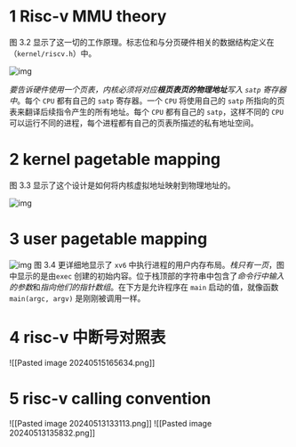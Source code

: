 # 1 Risc-v MMU theory 


图 3.2 显示了这一切的工作原理。标志位和与分页硬件相关的数据结构定义在（`kernel/riscv.h`）中。

![img](assets/figure-3.2.jpg)

*要告诉硬件使用一个页表，内核必须将对应**根页表页的物理地址**写入 `satp` 寄存器中*。每个 `CPU` 都有自己的 `satp` 寄存器。一个 `CPU` 将使用自己的 `satp` 所指向的页表来翻译后续指令产生的所有地址。每个 `CPU` 都有自己的 `satp`，这样不同的 `CPU` 可以运行不同的进程，每个进程都有自己的页表所描述的私有地址空间。




# 2 kernel pagetable mapping
图 3.3 显示了这个设计是如何将内核虚拟地址映射到物理地址的。

 ![img](assets/Figure-3.3.jpg) 
# 3 user pagetable mapping


![img](assets/Figure-3.4.jpg)
图 3.4 更详细地显示了 `xv6` 中执行进程的用户内存布局。*栈只有一页*，图中显示的是由`exec` 创建的初始内容。位于栈顶部的字符串中包含了*命令行中输入的参数*和*指向他们的指针数组*。在下方是允许程序在 `main` 启动的值，就像函数 `main(argc, argv)` 是刚刚被调用一样。

# 4 risc-v 中断号对照表

![[Pasted image 20240515165634.png]]

# 5 risc-v calling convention
![[Pasted image 20240513133113.png]]
![[Pasted image 20240513135832.png]]